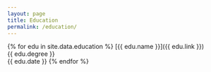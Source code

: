 ```yaml
---
layout: page
title: Education
permalink: /education/
---
```


{% for edu in site.data.education %}
  [{{ edu.name }}]({{ edu.link }})<br>
  {{ edu.degree }}<br>
  {{ edu.date }}
{% endfor %}
